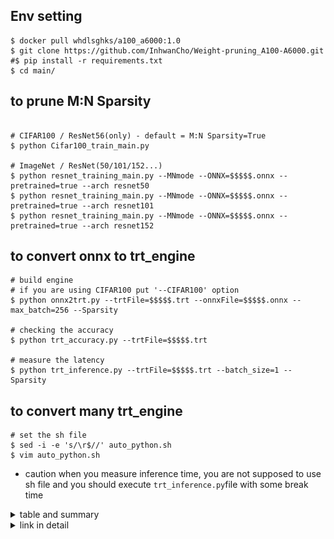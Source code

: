 ## Env setting
```
$ docker pull whdlsghks/a100_a6000:1.0
$ git clone https://github.com/InhwanCho/Weight-pruning_A100-A6000.git
#$ pip install -r requirements.txt
$ cd main/
```

## to prune M:N Sparsity
```

# CIFAR100 / ResNet56(only) - default = M:N Sparsity=True
$ python Cifar100_train_main.py 

# ImageNet / ResNet(50/101/152...)
$ python resnet_training_main.py --MNmode --ONNX=$$$$$.onnx --pretrained=true --arch resnet50
$ python resnet_training_main.py --MNmode --ONNX=$$$$$.onnx --pretrained=true --arch resnet101
$ python resnet_training_main.py --MNmode --ONNX=$$$$$.onnx --pretrained=true --arch resnet152
```

## to convert onnx to trt_engine
```
# build engine
# if you are using CIFAR100 put '--CIFAR100' option
$ python onnx2trt.py --trtFile=$$$$$.trt --onnxFile=$$$$$.onnx --max_batch=256 --Sparsity

# checking the accuracy
$ python trt_accuracy.py --trtFile=$$$$$.trt

# measure the latency
$ python trt_inference.py --trtFile=$$$$$.trt --batch_size=1 --Sparsity
```

## to convert many trt_engine
```
# set the sh file
$ sed -i -e 's/\r$//' auto_python.sh
$ vim auto_python.sh
```

- caution
when you measure inference time, you are not supposed to use sh file and you should execute `trt_inference.py`file with some break time


<details>
<summary>table and summary</summary>
<div markdown="1">

<img src="src/a100_imagenet.PNG"  width="700" height="1200">
<img src="src/a100_cifar100.PNG"  width="700" height="600">
<img src="src/graph.PNG"  width="800" height="800">

<img src="src/a6000_imagenet.PNG"  width="700" height="1200">
<img src="src/a6000_cifar100.PNG"  width="700" height="600">

<img src="src/tf32.PNG"  width="700" height="800">


</div>
</details>

<details>
<summary>link in detail</summary>
<div markdown="1">

https://www.notion.so/keti-via/NPU-Weight-pruning-A100-A6000-Latency-2518e742b26e47e88b79ed9abac98166

</div>
</details>
